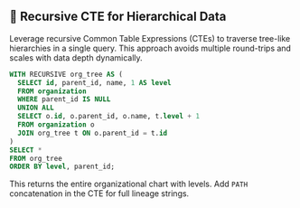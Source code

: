 ## 🔁 Recursive CTE for Hierarchical Data
Leverage recursive Common Table Expressions (CTEs) to traverse tree-like hierarchies in a single query. This approach avoids multiple round-trips and scales with data depth dynamically.

```sql
WITH RECURSIVE org_tree AS (
  SELECT id, parent_id, name, 1 AS level
  FROM organization
  WHERE parent_id IS NULL
  UNION ALL
  SELECT o.id, o.parent_id, o.name, t.level + 1
  FROM organization o
  JOIN org_tree t ON o.parent_id = t.id
)
SELECT *
FROM org_tree
ORDER BY level, parent_id;
```

This returns the entire organizational chart with levels. Add `PATH` concatenation in the CTE for full lineage strings.